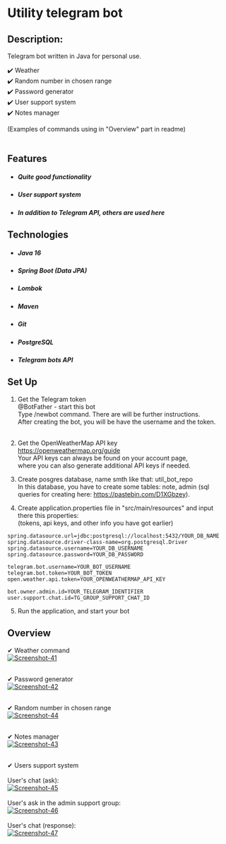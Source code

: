 # Utility telegram bot

## Description:<br>
Telegram bot written in Java for personal use.<br>

✔️ Weather <br>
✔️ Random number in chosen range <br>
✔️ Password generator <br>
✔️ User support system <br>
✔️ Notes manager <br>

(Examples of commands using in "Overview" part in readme)<br><br>

## Features
- ##### Quite good functionality
- ##### User support system
- ##### In addition to Telegram API, others are used here

## Technologies
- ##### Java 16
- ##### Spring Boot (Data JPA)
- ##### Lombok
- ##### Maven
- ##### Git
- ##### PostgreSQL
- ##### Telegram bots API

## Set Up
1. Get the Telegram token<br>
@BotFather - start this bot<br>
Type /newbot command. There are will be further instructions.<br>
After creating the bot, you will be have the username and the token.<br><br>

2. Get the OpenWeatherMap API key<br>
https://openweathermap.org/guide<br>
Your API keys can always be found on your account page,<br>where you can also generate additional API keys if needed.<br>

3. Create posgres database, name smth like that: util_bot_repo<br>
In this database, you have to create some tables: note, admin (sql queries for creating here: https://pastebin.com/D1XGbzey).<br>

4. Create application.properties file in "src/main/resources" and input there this properties:<br>
(tokens, api keys, and other info you have got earlier)<br>
```
spring.datasource.url=jdbc:postgresql://localhost:5432/YOUR_DB_NAME
spring.datasource.driver-class-name=org.postgresql.Driver
spring.datasource.username=YOUR_DB_USERNAME
spring.datasource.password=YOUR_DB_PASSWORD
 
telegram.bot.username=YOUR_BOT_USERNAME
telegram.bot.token=YOUR_BOT_TOKEN
open.weather.api.token=YOUR_OPENWEATHERMAP_API_KEY
 
bot.owner.admin.id=YOUR_TELEGRAM_IDENTIFIER
user.support.chat.id=TG_GROUP_SUPPORT_CHAT_ID
```
5. Run the application, and start your bot

## Overview
✔ Weather command <br>
<a href="https://ibb.co/rwxqcMT"><img src="https://i.ibb.co/6WHG1bV/Screenshot-41.png" alt="Screenshot-41" border="0"></a> <br><br>

✔ Password generator <br>
<a href="https://ibb.co/Ch12R6c"><img src="https://i.ibb.co/gzjVkd2/Screenshot-42.png" alt="Screenshot-42" border="0"></a> <br><br>

✔ Random number in chosen range <br>
<a href="https://ibb.co/cv54VrG"><img src="https://i.ibb.co/JdLDgsf/Screenshot-44.png" alt="Screenshot-44" border="0"></a> <br><br>

✔ Notes manager <br>
<a href="https://ibb.co/8cSpmg2"><img src="https://i.ibb.co/hftjgFH/Screenshot-43.png" alt="Screenshot-43" border="0"></a> <br><br>

✔ Users support system <br><br>
User's chat (ask): <br>
<a href="https://ibb.co/Bgmw5QN"><img src="https://i.ibb.co/jLdHPQR/Screenshot-45.png" alt="Screenshot-45" border="0"></a> <br><br>
User's ask in the admin support group: <br>
<a href="https://imgbb.com/"><img src="https://i.ibb.co/5YvqDKW/Screenshot-46.png" alt="Screenshot-46" border="0"></a> <br><br>
User's chat (response): <br>
<a href="https://ibb.co/FYJ4C8F"><img src="https://i.ibb.co/z2bVDPz/Screenshot-47.png" alt="Screenshot-47" border="0"></a> <br><br>
